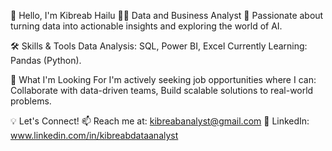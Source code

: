 👋 Hello, I'm Kibreab Hailu
👨‍💻 Data and Business Analyst
📍 Passionate about turning data into actionable insights and exploring the world of AI.

🛠️ Skills & Tools
Data Analysis: SQL, Power BI, Excel
Currently Learning: Pandas (Python).

🌟 What I'm Looking For
I'm actively seeking job opportunities where I can:
Collaborate with data-driven teams,
Build scalable solutions to real-world problems.

💡 Let's Connect!
📫 Reach me at: kibreabanalyst@gmail.com
💼 LinkedIn: www.linkedin.com/in/kibreabdataanalyst
